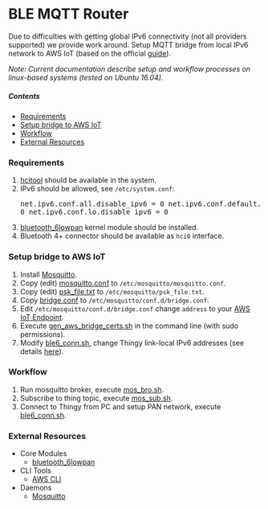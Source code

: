 BLE MQTT Router
=============

Due to difficulties with getting global IPv6 connectivity (not all providers supported) we provide work around.
Setup MQTT bridge from local IPv6 network to AWS IoT (based on the official [guide](https://aws.amazon.com/blogs/iot/how-to-bridge-mosquitto-mqtt-broker-to-aws-iot/)).

_Note: Current documentation describe setup and workflow processes on linux-based systems (tested on Ubuntu 16.04)._

##### Contents

- [Requirements](#requirements)
- [Setup bridge to AWS IoT](#requirements)
- [Workflow](#workflow)
- [External Resources](#external-resources)

### Requirements

1) [hcitool](https://www.systutorials.com/docs/linux/man/1-hcitool/) should be available in the system.
1) IPv6 should be allowed, see `/etc/system.conf`: <pre>
net.ipv6.conf.all.disable_ipv6 = 0
net.ipv6.conf.default.disable_ipv6 = 0
net.ipv6.conf.lo.disable_ipv6 = 0</pre>
1) [bluetooth_6lowpan](https://wiki.openwrt.org/doc/howto/bluetooth.6lowpan) kernel module should be installed.
1) Bluetooth 4+ connector should be available as `hci0` interface.

### Setup bridge to AWS IoT

1) Install [Mosquitto](https://mosquitto.org/).
1) Copy (edit) [mosquitto.conf](./mosquitto.conf) to `/etc/mosquitto/mosquitto.conf`.
1) Copy (edit) [psk_file.txt](./psk_file.txt) to `/etc/mosquitto/psk_file.txt`.
1) Copy [bridge.conf](./bridge.conf) to `/etc/mosquitto/conf.d/bridge.conf`. 
1) Edit `/etc/mosquitto/conf.d/bridge.conf` change `address` to your [AWS IoT Endpoint](http://docs.aws.amazon.com/cli/latest/reference/iot/describe-endpoint.html). 
1) Execute [gen_aws_bridge_certs.sh](./gen_aws_bridge_certs.sh) in the command line (with sudo permissions).
1) Modify [ble6_conn.sh](./ble6_conn.sh), change Thingy link-local IPv6 addresses (see details [here](https://developer.nordicsemi.com/nRF5_IoT_SDK/doc/0.9.0/html/a00088.html)).  

### Workflow

1) Run mosquitto broker, execute [mos_bro.sh](./mos_bro.sh).
1) Subscribe to thing topic, execute [mos_sub.sh](./mos_sub.sh).
1) Connect to Thingy from PC and setup PAN network, execute [ble6_conn.sh](./ble6_conn.sh).

### External Resources

- Core Modules
	- [bluetooth_6lowpan](https://wiki.openwrt.org/doc/howto/bluetooth.6lowpan)
- CLI Tools
	- [AWS CLI](https://aws.amazon.com/cli/)
- Daemons
	- [Mosquitto](https://mosquitto.org/)
